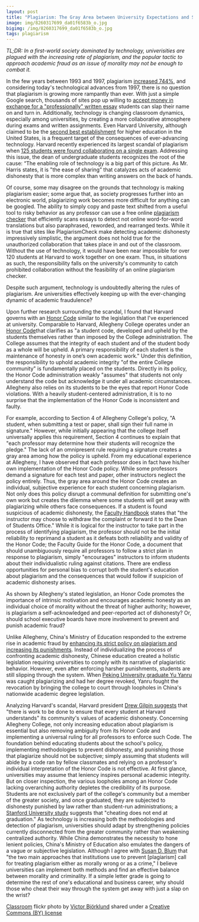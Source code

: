 ```yaml
---
layout: post
title: "Plagiarism: The Gray Area between University Expectations and Student Morality"
image: img/8260317699_da01f6583b_o.jpg 
bigimg: /img/8260317699_da01f6583b_o.jpg	
tags: plagiarism
---
```

*TL;DR: In a first-world society dominated by technology, univerisities are plagued with the increasing rate of plagiarism, and the popular tactic to approach academic fraud as an issue of morality may not be enough to combat it.*

In the few years between 1993 and 1997, plagiarism [increased 744%](https://www.checkforplagiarism.net/cyber-plagiarism), and considering today's technological advances from 1997, there is no question that plagiarism is growing more rampantly than ever. With just a simple Google search, thousands of sites pop up willing to [accept money in exchange for a "professionally" written essay](https://www.freshessays.com/about-us.html) students can slap their name on and turn in. Additionally, technology is changing classroom dynamics, especially among universities, by creating a more collaborative atmosphere during exams and written assignments. Even Harvard University, although claimed to be the [second best establishment](https://www.usnews.com/best-colleges/harvard-university-2155) for higher education in the United States, is a frequent target of the consequences of ever-advancing technology. Harvard recently experienced its largest scandal of plagiarism when [125 students were found collaborating on a single exam](http://www.nytimes.com/2012/08/31/education/harvard-says-125-students-may-have-cheated-on-exam.html). Addressing this issue, the dean of undergraduate students recognizes the root of the cause: “The enabling role of technology is a big part of this picture. As Mr. Harris states, it is "the ease of sharing” that catalyzes acts of academic dishonesty that is more complex than writing answers on the back of hands.

Of course, some may disagree on the grounds that technology is making plagiarism easier; some argue that, as society progresses further into an electronic world, plagiarizing work becomes more difficult for anything can be googled. The ability to simply copy and paste text shifted from a useful tool to risky behavior as any professor can use a free online [plagiarism checker](https://plagiarismcheck.org/how-it-works/) that efficiently scans essays to detect not online word-for-word translations but also paraphrased, reworded, and rearranged texts. While it is true that sites like PlagiarismCheck make detecting academic dishonesty impressively simplistic, the argument does not hold true for the unauthorized collaboration that takes place in and out of the classroom. Without the use of technology, it would have been near impossible for over 120 students at Harvard to work together on one exam. Thus, in situations as such, the responsibility falls on the university's community to catch prohibited collaboration without the feasibility of an online plagiarism checker.  

Despite such argument, technology is undoubtedly altering the rules of plagiarism. Are universities effectively keeping up with the ever-changing dynamic of academic fraudulence?

Upon further research surrounding the scandal, I found that Harvard governs with an [Honor Code](http://honor.fas.harvard.edu/honor-code) similar to the legislation that I've experienced at university. Comparable to Harvard, Allegheny College operates under an [Honor Code](http://sites.allegheny.edu/deanofstudents/student-conduct-system/academic-conduct/honor-code/ )that clarifies as "a student code, developed and upheld by the students themselves rather than imposed by the College administration. The College assumes that the integrity of each student and of the student body as a whole will be upheld. A primary responsibility of each student is the maintenance of honesty in one’s own academic work." Under this definition, the responsibility to uphold academic integrity "of the entire College community" is fundamentally placed on the students. Directly in its policy, the Honor Code administration weakly "assumes" that students not only understand the code but acknowledge it under all academic circumstances. Allegheny also relies on its students to be the eyes that report Honor Code violations. With a heavily student-centered administration, it is to no surprise that the implementation of the Honor Code is inconsistent and faulty.

For example, according to Section 4 of Allegheny College's policy, "A student, when submitting a test or paper, shall sign their full name in signature." However, while initially appearing that the college itself universally applies this requirement, Section 4 continues to explain that "each professor may determine how their students will recognize the pledge." The lack of an omnipresent rule requiring a signature creates a gray area among how the policy is upheld. From my educational experience at Allegheny, I have observed that each professor does in fact have his/her own implementation of the Honor Code policy. While some professors demand a signature for each test and paper, other instructors neglect the policy entirely. Thus, the gray area around the Honor Code creates an individual, subjective experience for each student concerning plagiarism. Not only does this policy disrupt a communal definition for submitting one's own work but creates the dilemma where some students will get away with plagiarizing while others face consequences. If a student is found suspicious of academic dishonesty, the [Faculty Handbook](http://sites.allegheny.edu/deanofstudents/faculty-guide-to-the-honor-code/) states that "the instructor may choose to withdraw the complaint or forward it to the Dean of Students Office." While it is logical for the instructor to take part in the process of identifying plagiarism, the professor should not be the initial reliability to reprimand a student as it defeats both reliability and validity of the Honor Code; the Faculty Guide for the Honor Code, a document that should unambiguously require all professors to follow a strict plan in response to plagiarism, simply "encourages" instructors to inform students about their individualistic ruling against citations. There are endless opportunities for personal bias to corrupt both the student's education about plagiarism and the consequences that would follow if suspicion of academic dishonesty arises.

As shown by Allegheny's stated legislation, an Honor Code promotes the importance of intrinsic motivation and encourages academic honesty as an individual choice of morality without the threat of higher authority; however, is plagiarism a self-acknowledged and peer-reported act of dishonesty? Or, should school executive boards have more involvement to prevent and punish academic fraud?

Unlike Allegheny, China's Ministry of Education responded to the extreme rise in academic fraud by [enhancing its strict policy on plagiarism and increasing its punishments](http://www.ibtimes.com/china-cracks-down-academic-fraud-990422). Instead of individualizing the process of confronting academic dishonesty, Chinese education created a holistic legislation requiring universities to comply with its narrative of plagiaristic behavior. However, even after enforcing harsher punishments, students are still slipping through the system. When [Peking University graduate Yu Yanru](http://www.scmp.com/news/china/society/article/1867815/chinese-phd-scholar-accused-plagiarism-takes-peking-university) was caught plagiarizing and had her degree revoked, Yanru fought the revocation by bringing the college to court through loopholes in China's nationwide academic degree legislation. 

Analyzing Harvard's scandal, Harvard president [Drew Gilpin suggests](http://news.harvard.edu/gazette/story/2012/08/college-announces-investigation/) that "there is work to be done to ensure that every student at Harvard understands" its community's values of academic dishonesty. Concerning Allegheny College, not only increasing education about plagiarism is essential but also removing ambiguity from its Honor Code and implementing a universal ruling for all professors to enforce such Code. The foundation behind educating students about the school's policy, implementing methodologies to prevent dishonesty, and punishing those that plagiarize should not be subjective; simply assuming that students will abide by a code ran by fellow classmates and relying on a professor's individual interpretation of the Honor Code is not effective. At first glance, universities may assume that leniency inspires personal academic integrity. But on closer inspection, the various loopholes among an Honor Code lacking overarching authority depletes the credibility of its purpose. Students are not exclusively part of the college's community but a member of the greater society, and once graduated, they are subjected to dishonesty punished by law rather than student-run administrations; a [Stanford University study](https://web.stanford.edu/class/engr110/cheating.html) suggests that "cheating does not end at graduation." As technology is increasing both the methodologies and detection of plagiarism, universities should adapt by strengthening policies currently disconnected from the greater community rather than weakening centralized authority. While China demonstrates the necessity to hone lenient policies, China's Ministry of Education also emulates the dangers of a vague or subjective legislation. Although I agree with [Susan D. Blum](http://www.chronicle.com/article/Academic-IntegrityStudent/32323) that "the two main approaches that institutions use to prevent [plagiarism] call for treating plagiarism either as morally wrong or as a crime," I believe universities can implement both methods and find an effective balance between morality and criminality. If a simple letter grade is going to determine the rest of one's educational and business career, why should those who cheat their way through the system get away with just a slap on the wrist?

<a title="Classroom" href="https://flickr.com/photos/victorbjorklund/11042066023">Classroom</a> flickr photo by <a href="https://flickr.com/people/victorbjorklund">Victor Björklund</a> shared under a <a href="https://creativecommons.org/licenses/by/2.0/">Creative Commons (BY) license</a> </small>
